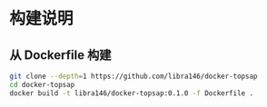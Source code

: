 # 构建说明

## 从 Dockerfile 构建

```bash
git clone --depth=1 https://github.com/libra146/docker-topsap
cd docker-topsap
docker build -t libra146/docker-topsap:0.1.0 -f Dockerfile .
```
